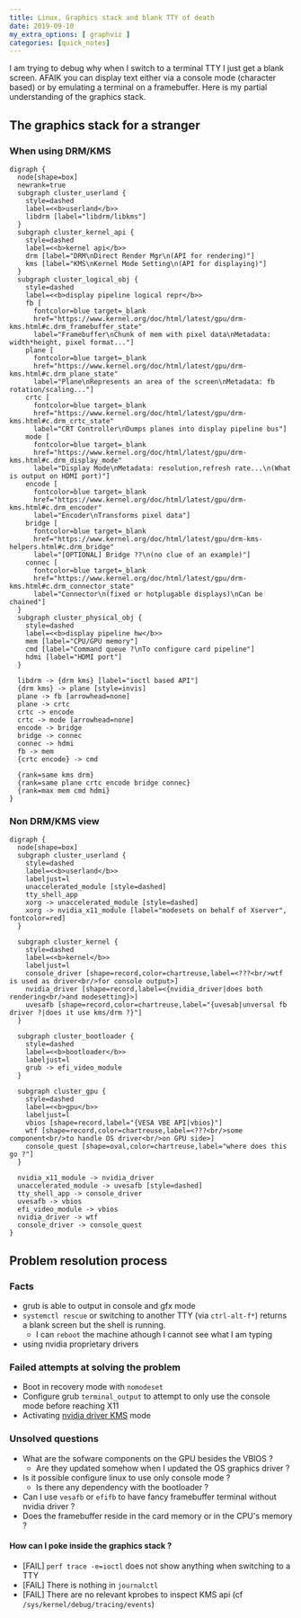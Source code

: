 ```yaml
---
title: Linux, Graphics stack and blank TTY of death
date: 2019-09-10
my_extra_options: [ graphviz ]
categories: [quick_notes]
---
```


I am trying to debug why when I switch to a terminal TTY I just get a blank screen.
AFAIK you can display text either via a console mode (character based) or by emulating a terminal on a framebuffer.
Here is my partial understanding of the graphics stack.

## The graphics stack for a stranger

### When using DRM/KMS

```myviz
digraph {
  node[shape=box]
  newrank=true
  subgraph cluster_userland {
    style=dashed
    label=<<b>userland</b>>
    libdrm [label="libdrm/libkms"]
  }
  subgraph cluster_kernel_api {
    style=dashed
    label=<<b>kernel api</b>>
    drm [label="DRM\nDirect Render Mgr\n(API for rendering)"]
    kms [label="KMS\nKernel Mode Setting\n(API for displaying)"]
  }
  subgraph cluster_logical_obj {
    style=dashed
    label=<<b>display pipeline logical repr</b>>
    fb [
      fontcolor=blue target=_blank
      href="https://www.kernel.org/doc/html/latest/gpu/drm-kms.html#c.drm_framebuffer_state"
      label="Framebuffer\nChunk of mem with pixel data\nMetadata: width*height, pixel format..."]
    plane [
      fontcolor=blue target=_blank
      href="https://www.kernel.org/doc/html/latest/gpu/drm-kms.html#c.drm_plane_state"
      label="Plane\nRepresents an area of the screen\nMetadata: fb rotation/scaling..."]
    crtc [
      fontcolor=blue target=_blank
      href="https://www.kernel.org/doc/html/latest/gpu/drm-kms.html#c.drm_crtc_state"
      label="CRT Controller\nDumps planes into display pipeline bus"]
    mode [
      fontcolor=blue target=_blank
      href="https://www.kernel.org/doc/html/latest/gpu/drm-kms.html#c.drm_display_mode"
      label="Display Mode\nMetadata: resolution,refresh rate...\n(What is output on HDMI port)"]
    encode [
      fontcolor=blue target=_blank
      href="https://www.kernel.org/doc/html/latest/gpu/drm-kms.html#c.drm_encoder"
      label="Encoder\nTransforms pixel data"]
    bridge [
      fontcolor=blue target=_blank
      href="https://www.kernel.org/doc/html/latest/gpu/drm-kms-helpers.html#c.drm_bridge"
      label="[OPTIONAL] Bridge ??\n(no clue of an example)"]
    connec [
      fontcolor=blue target=_blank
      href="https://www.kernel.org/doc/html/latest/gpu/drm-kms.html#c.drm_connector_state"
      label="Connector\n(fixed or hotplugable displays)\nCan be chained"]
  }
  subgraph cluster_physical_obj {
    style=dashed
    label=<<b>display pipeline hw</b>>
    mem [label="CPU/GPU memory"]
    cmd [label="Command queue ?\nTo configure card pipeline"]
    hdmi [label="HDMI port"]
  }

  libdrm -> {drm kms} [label="ioctl based API"]
  {drm kms} -> plane [style=invis]
  plane -> fb [arrowhead=none]
  plane -> crtc
  crtc -> encode
  crtc -> mode [arrowhead=none]
  encode -> bridge
  bridge -> connec
  connec -> hdmi
  fb -> mem
  {crtc encode} -> cmd

  {rank=same kms drm}
  {rank=same plane crtc encode bridge connec}
  {rank=max mem cmd hdmi}
}
```

### Non DRM/KMS view

```myviz
digraph {
  node[shape=box]
  subgraph cluster_userland {
    style=dashed
    label=<<b>userland</b>>
    labeljust=l
    unaccelerated_module [style=dashed]
    tty_shell_app
    xorg -> unaccelerated_module [style=dashed]
    xorg -> nvidia_x11_module [label="modesets on behalf of Xserver", fontcolor=red]
  }

  subgraph cluster_kernel {
    style=dashed
    label=<<b>kernel</b>>
    labeljust=l
    console_driver [shape=record,color=chartreuse,label=<???<br/>wtf is used as driver<br/>for console output>]
    nvidia_driver [shape=record,label=<{nvidia_driver|does both rendering<br/>and modesetting}>]
    uvesafb [shape=record,color=chartreuse,label="{uvesab|unversal fb driver ?|does it use kms/drm ?}"]
  }

  subgraph cluster_bootloader {
    style=dashed
    label=<<b>bootloader</b>>
    labeljust=l
    grub -> efi_video_module
  }

  subgraph cluster_gpu {
    style=dashed
    label=<<b>gpu</b>>
    labeljust=l
    vbios [shape=record,label="{VESA VBE API|vbios}"]
    wtf [shape=record,color=chartreuse,label=<???<br/>some component<br/>to handle OS driver<br/>on GPU side>]
    console_quest [shape=oval,color=chartreuse,label="where does this go ?"]
  }

  nvidia_x11_module -> nvidia_driver
  unaccelerated_module -> uvesafb [style=dashed]
  tty_shell_app -> console_driver
  uvesafb -> vbios
  efi_video_module -> vbios
  nvidia_driver -> wtf
  console_driver -> console_quest
}
```


## Problem resolution process

### Facts

* grub is able to output in console and gfx mode
* `systemctl rescue` or switching to another TTY (via `ctrl-alt-f*`) returns a blank screen but the shell is running.
  * I can `reboot` the machine athough I cannot see what I am typing
* using nvidia proprietary drivers

### Failed attempts at solving the problem

* Boot in recovery mode with `nomodeset`
* Configure grub `terminal_output` to attempt to only use the console mode before reaching X11
* Activating [nvidia driver KMS][0] mode

### Unsolved questions

* What are the sofware components on the GPU besides the VBIOS ?
  * Are they updated somehow when I updated the OS graphics driver ?
* Is it possible configure linux to use only console mode ?
  * Is there any dependency with the bootloader ?
* Can I use `vesafb` or `efifb` to have fancy framebuffer terminal without nvidia driver ?
* Does the framebuffer reside in the card memory or in the CPU's memory ?

#### How can I poke inside the graphics stack ?

* [FAIL] `perf trace -e=ioctl` does not show anything when switching to a TTY
* [FAIL] There is nothing in `journalctl`
* [FAIL] There are no relevant kprobes to inspect KMS api (cf `/sys/kernel/debug/tracing/events`)

[0]: https://wiki.archlinux.org/index.php/NVIDIA#DRM_kernel_mode_setting

